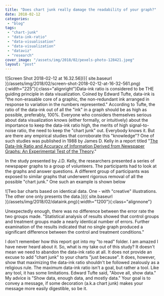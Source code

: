```yaml
---
title: "Does chart junk really damage the readability of your graph?"
date: 2018-02-12
categories: 
 - "blog"
tags: 
 - "chart-junk"
 - "data-ink-ratio"
 - "data-visualisation"
 - "data-visualization"
 - "dataviz"
 - "research"
cover_image: "/assets/img/2018/02/pexels-photo-128421.jpeg"
layout: "post"
---
```


![Screen Shot 2018-02-12 at 16.32.56]({{ site.baseurl }}/assets/img/2018/02/screen-shot-2018-02-12-at-16-32-561.png){:width="225"}{:class="alignright"}Data-ink ratio is considered to be THE guiding principle in data visualization. Coined by Edward Tufte, data-ink is "the non-erasable core of a graphic, the non-redundant ink arranged in response to variation in the numbers represented." According to Tufte, the ratio of the data-ink out of all the "ink" in a graph should be as high as possible, preferably, 100%.
Everyone who considers themselves serious about data visualization knows (either formally, or intuitively) about the importance to keep the data-ink ratio high, the merits of high signal-to-noise ratio, the need to keep the "chart junk" out. Everybody knows it. But are there any empirical studies that corroborate this "knowledge"? One of such studies was published in 1988 by James D. Kelly in a report titled "[The Data-Ink Ratio and Accuracy of Information Derived from Newspaper Graphs: An Experimental Test of the Theory](https://files.eric.ed.gov/fulltext/ED295203.pdf)."

In the study presented by J.D. Kelly, the researchers presented a series of newspaper graphs to a group of volunteers. The participants had to look at the graphs and answer questions. A different group of participants was exposed to similar graphs that underwent rigorous removal of all the possible "chart junk." One such an example is shown below

![Two bar charts based on identical data. One - with "creative" illustrations. The other one only presents the data.]({{ site.baseurl }}/assets/img/2018/02/dataink.png){:width="1200"}{:class="alignnone"}

Unexpectedly enough, there was no difference between the error rate the two groups made. "Statistical analysis of results showed that control groups and treatment groups made a nearly identical number of errors. Further examination of the results indicated that no single graph produced a significant difference between the control and treatment conditions."

I don't remember how this report got into my "to read" folder. I am amazed I have never heard about it. So, what is my take out of this study? It doesn't mean we need to abandon the data-ink ratio at all. It does not provide an excuse to add "chart junk" to your charts "just because". It does, however, show that maximizing the data-ink ratio shouldn't be followed zealously as a religious rule. The maximum data-ink ratio isn't a goal, but rather a tool. Like any tool, it has some limitations. Edward Tufte said, "Above all, show data." My advice is "Show data, enough data, and mostly data." Your goal is to convey a message, if some decoration (a.k.a chart junk) makes your message more easily digestible, so be it.
